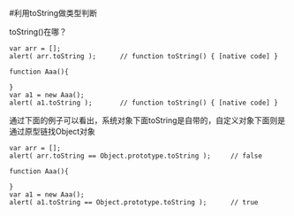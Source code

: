 #利用toString做类型判断

toString()在哪？
```
var arr = [];
alert( arr.toString );      // function toString() { [native code] }

function Aaa(){

}
var a1 = new Aaa();
alert( a1.toString );       // function toString() { [native code] }
```

通过下面的例子可以看出，系统对象下面toString是自带的，自定义对象下面则是通过原型链找Object对象
```
var arr = [];
alert( arr.toString == Object.prototype.toString );     // false

function Aaa(){

}
var a1 = new Aaa();
alert( a1.toString == Object.prototype.toString );      // true
```